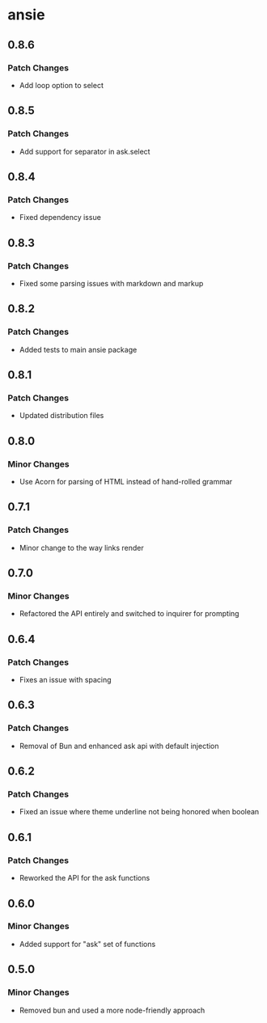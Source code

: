 # ansie

## 0.8.6

### Patch Changes

- Add loop option to select

## 0.8.5

### Patch Changes

- Add support for separator in ask.select

## 0.8.4

### Patch Changes

- Fixed dependency issue

## 0.8.3

### Patch Changes

- Fixed some parsing issues with markdown and markup

## 0.8.2

### Patch Changes

- Added tests to main ansie package

## 0.8.1

### Patch Changes

- Updated distribution files

## 0.8.0

### Minor Changes

- Use Acorn for parsing of HTML instead of hand-rolled grammar

## 0.7.1

### Patch Changes

- Minor change to the way links render

## 0.7.0

### Minor Changes

- Refactored the API entirely and switched to inquirer for prompting

## 0.6.4

### Patch Changes

- Fixes an issue with spacing

## 0.6.3

### Patch Changes

- Removal of Bun and enhanced ask api with default injection

## 0.6.2

### Patch Changes

- Fixed an issue where theme underline not being honored when boolean

## 0.6.1

### Patch Changes

- Reworked the API for the ask functions

## 0.6.0

### Minor Changes

- Added support for "ask" set of functions

## 0.5.0

### Minor Changes

- Removed bun and used a more node-friendly approach
